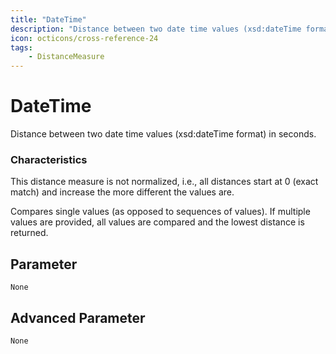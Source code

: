 ```yaml
---
title: "DateTime"
description: "Distance between two date time values (xsd:dateTime format) in seconds."
icon: octicons/cross-reference-24
tags: 
    - DistanceMeasure
---
```

# DateTime
<!-- This file was generated - DO NOT CHANGE IT MANUALLY -->



Distance between two date time values (xsd:dateTime format) in seconds.

### Characteristics
This distance measure is not normalized, i.e., all distances start at 0 (exact match) and increase the more different the values are.

Compares single values (as opposed to sequences of values). If multiple values are provided, all values are compared and the lowest distance is returned.

## Parameter

`None`

## Advanced Parameter

`None`